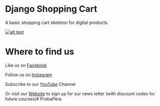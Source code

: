 # Django Shopping Cart

A basic shopping cart skeleton for digital products.

[![alt text](https://github.com/justdjango/Shopping_cart/blob/master/cart.png "Logo")](https://justdjango.com)

# Where to find us
Like us on [Facebook](https://www.facebook.com/justdjangocode/)

Follow us on [Instagram](https://www.instagram.com/justdjangocode/)

Subscribe to our [YouTube](https://www.youtube.com/channel/UCRM1gWNTDx0SHIqUJygD-kQ) Channel

Or visit our [Website](https://www.justdjango.com) to sign up for our news letter (with discount codes for future courses)#   P r o b a P e r a  
 